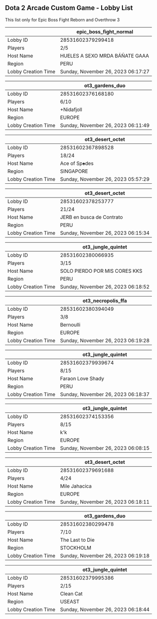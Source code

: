 ## Dota 2 Arcade Custom Game - Lobby List

This list only for Epic Boss Fight Reborn and Overthrow 3

|  | epic_boss_fight_normal |
| ------ | ------ |
| Lobby ID | 28531602379299418 |
| Players | 2/5 |
| Host Name | HUELES A SEXO MRDA BÁÑATE GAAA |
| Region | PERU |
| Lobby Creation Time | Sunday, November 26, 2023 06:17:27 |


|  | ot3_gardens_duo |
| ------ | ------ |
| Lobby ID | 28531602376168180 |
| Players | 6/10 |
| Host Name | +Nidafjoll |
| Region | EUROPE |
| Lobby Creation Time | Sunday, November 26, 2023 06:11:49 |


|  | ot3_desert_octet |
| ------ | ------ |
| Lobby ID | 28531602367898528 |
| Players | 18/24 |
| Host Name | Ace of Sp♠︎des |
| Region | SINGAPORE |
| Lobby Creation Time | Sunday, November 26, 2023 05:57:29 |


|  | ot3_desert_octet |
| ------ | ------ |
| Lobby ID | 28531602378253777 |
| Players | 21/24 |
| Host Name | JERB en busca de Contrato |
| Region | PERU |
| Lobby Creation Time | Sunday, November 26, 2023 06:15:34 |


|  | ot3_jungle_quintet |
| ------ | ------ |
| Lobby ID | 28531602380066935 |
| Players | 3/15 |
| Host Name | SOLO PIERDO POR MIS CORES KKS |
| Region | PERU |
| Lobby Creation Time | Sunday, November 26, 2023 06:18:52 |


|  | ot3_necropolis_ffa |
| ------ | ------ |
| Lobby ID | 28531602380394049 |
| Players | 3/8 |
| Host Name | Bernoulli |
| Region | EUROPE |
| Lobby Creation Time | Sunday, November 26, 2023 06:19:28 |


|  | ot3_jungle_quintet |
| ------ | ------ |
| Lobby ID | 28531602379939674 |
| Players | 8/15 |
| Host Name | Faraon Love Shady |
| Region | PERU |
| Lobby Creation Time | Sunday, November 26, 2023 06:18:37 |


|  | ot3_jungle_quintet |
| ------ | ------ |
| Lobby ID | 28531602374153356 |
| Players | 8/15 |
| Host Name | k'k |
| Region | EUROPE |
| Lobby Creation Time | Sunday, November 26, 2023 06:08:15 |


|  | ot3_desert_octet |
| ------ | ------ |
| Lobby ID | 28531602379691688 |
| Players | 4/24 |
| Host Name | Mile Jahacica |
| Region | EUROPE |
| Lobby Creation Time | Sunday, November 26, 2023 06:18:11 |


|  | ot3_gardens_duo |
| ------ | ------ |
| Lobby ID | 28531602380299478 |
| Players | 7/10 |
| Host Name | The Last to Die |
| Region | STOCKHOLM |
| Lobby Creation Time | Sunday, November 26, 2023 06:19:18 |


|  | ot3_jungle_quintet |
| ------ | ------ |
| Lobby ID | 28531602379995386 |
| Players | 2/15 |
| Host Name | Clean Cat |
| Region | USEAST |
| Lobby Creation Time | Sunday, November 26, 2023 06:18:44 |


